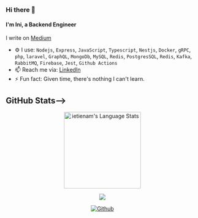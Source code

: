 ### Hi there 👋

<!--
**ietienam/ietienam** is a ✨ _special_ ✨ repository because its `README.md` (this file) appears on your GitHub profile.

![Profile views counter](https://caneco.dev/github-profile-view-counter.svg)
-->

#### I'm Ini, a Backend Engineer

I write on [Medium](https://medium.com/@ietienam)

- ⚙️ I use: `Nodejs`, `Express`, `JavaScript`, `Typescript`, `Nestjs`, `Docker`, `gRPC`, `php`, `laravel`, `GraphQL`, `MongoDb`, `MySQL`, `Redis`, `PostgresSQL`, `Redis`, `Kafka`, `RabbitMQ`, `Firebase`, `Jest`, `Github Actions`
- 📫 Reach me via: [LinkedIn](https://www.linkedin.com/in/ietienam/)
- ⚡️ Fun fact: Given time, there's nothing I can't learn. 

## GitHub Stats-->

<div align="center"> 
  <a href="https://github.com/ietienam">
    <img height=200 src="https://github-readme-stats.vercel.app/api/top-langs/?username=ietienam&layout=compact&langs_count=10&hide_border=true&include_orgs=true&theme=dark&bg_color=000000#gh-dark-mode-only" alt="ietienam's Language Stats" />
  </a>
  <!--
  <a href="https://github.com/ietienam">
    <img height=200 src="https://github-readme-stats.vercel.app/api?username=ietienam&show_icons=true&count_private=true&line_height=28&hide_border=true&card_width=450&include_all_commits=true&include_orgs=true&exclude_repo=github-readme-stats&theme=dark&bg_color=000000#gh-dark-mode-only" alt="ietienam's Github Stats" />
  </a>
-->
<!--   <a href="https://github.com/ietienam">
    <img width= height= src="https://github-readme-streak-stats.herokuapp.com?user=ietienam&theme=highcontrast&hide_border=true&border=DDDDDD&fire=F1F1F1&ring=9E9E9E&currStreakLabel=9E9E9E" alt="ietienam's GitHub Streak" />
  </a> -->
  
  <!-- Profioe View Count -->
  ![](https://visitor-badge.laobi.icu/badge?page_id=ietienam)

  [![Github](https://img.shields.io/github/followers/ietienam?label=Follow&style=social)](https://github.com/ietienam)
</div>
